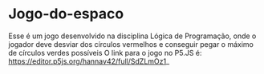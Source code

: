 # Jogo-do-espaco
Esse é um jogo desenvolvido na disciplina Lógica de Programação, onde o jogador deve desviar dos círculos vermelhos e conseguir pegar o máximo de círculos verdes possíveis
O link para o jogo no P5.JS é: 
https://editor.p5js.org/hannav42/full/SdZLmOz1_
